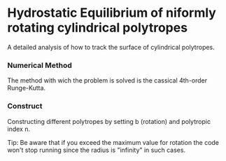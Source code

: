 # Hydrostatic Equilibrium of niformly rotating cylindrical polytropes

A detailed analysis of how to track the surface of cylindrical polytropes.

### Numerical Method

The method with wich the problem is solved is the cassical 4th-order Runge-Kutta.

### Construct

Constructing different polytropes by setting b (rotation) and polytropic index n. 

Tip: Be aware that if you exceed the maximum value for rotation the code won't stop running since the radius is "infinity" in such cases.

